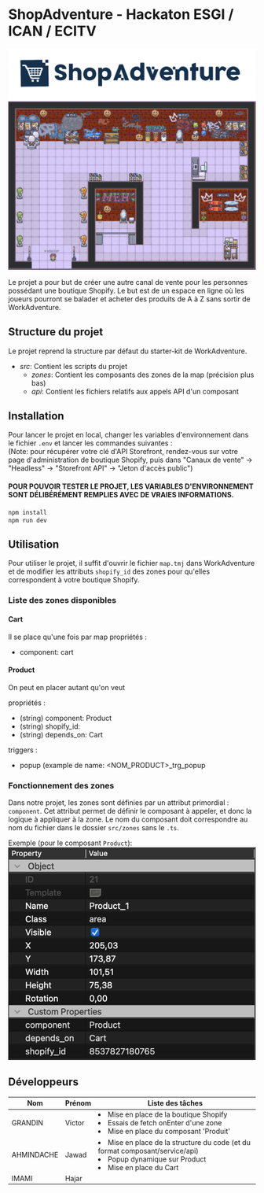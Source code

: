 # ShopAdventure - Hackaton ESGI / ICAN / ECITV

![logo](./shopadventure.png)
![map](./map.png)

Le projet a pour but de créer une autre canal de vente pour les personnes possédant une boutique Shopify.
Le but est de un espace en ligne où les joueurs pourront se balader et acheter des produits de A à Z sans sortir de WorkAdventure.

## Structure du projet
Le projet reprend la structure par défaut du starter-kit de WorkAdventure.
* *src*: Contient les scripts du projet
  * *zones*: Contient les composants des zones de la map (précision plus bas)
  * *api*: Contient les fichiers relatifs aux appels API d'un composant

## Installation

Pour lancer le projet en local, changer les variables d'environnement dans le fichier `.env` et lancer les commandes suivantes :
<br>(Note: pour récupérer votre clé d'API Storefront, rendez-vous sur votre page d'administration de boutique Shopify, puis dans "Canaux de vente" -> "Headless" -> "Storefront API" -> "Jeton d'accès public")
#### POUR POUVOIR TESTER LE PROJET, LES VARIABLES D'ENVIRONNEMENT SONT DÉLIBÉRÉMENT REMPLIES AVEC DE VRAIES INFORMATIONS.

```shell
npm install
npm run dev
```

## Utilisation

Pour utiliser le projet, il suffit d'ouvrir le fichier `map.tmj` dans WorkAdventure et de modifier les attributs `shopify_id` des zones pour qu'elles correspondent à votre boutique Shopify.
### Liste des zones disponibles
#### Cart
Il se place qu'une fois par map
propriétés : 
 - component: cart
#### Product
On peut en placer autant qu'on veut

propriétés : 
- (string) component: Product
- (string) shopify_id: <Id du produit sur shopify>
- (string) depends_on: Cart

triggers : 
   - popup (example de name: <NOM_PRODUCT>_trg_popup
### Fonctionnement des zones

Dans notre projet, les zones sont définies par un attribut primordial : `component`.
Cet attribut permet de définir le composant à appeler, et donc la logique à appliquer à la zone.
Le nom du composant doit correspondre au nom du fichier dans le dossier `src/zones` sans le `.ts`.

Exemple (pour le composant `Product`):
![map](./zone.png)

## Développeurs

| Nom        | Prénom | Liste des tâches                                                                                                      |
|------------|--------|-----------------------------------------------------------------------------------------------------------------------|
| GRANDIN    | Victor | <li>Mise en place de la boutique Shopify<li>Essais de fetch onEnter d'une zone<li>Mise en place du composant 'Produit' |
| AHMINDACHE | Jawad  | <li>Mise en place de la structure du code (et du format composant/service/api)<li>Popup dynamique sur Product<Li>Mise en place du Cart                        |
| IMAMI      | Hajar  |                                                                                                            |
